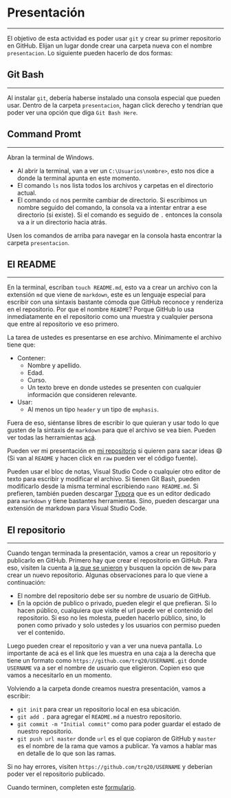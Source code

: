 # Presentación
---
El objetivo de esta actividad es poder usar `git` y crear su primer repositorio en GitHub. Elijan un lugar donde crear una carpeta nueva con el nombre `presentacion`.  Lo siguiente pueden hacerlo de dos formas:

## Git Bash
---
Al instalar `git`, debería haberse instalado una consola especial que pueden usar. Dentro de la carpeta `presentacion`, hagan click derecho y tendrían que poder ver una opción que diga `Git Bash Here`.

## Command Promt
---
Abran la terminal de Windows.

- Al abrir la terminal, van a ver un `C:\Usuarios\nombre>`, esto nos dice a donde la terminal apunta en este momento.
- El comando `ls` nos lista todos los archivos y carpetas en el directorio actual.
- El comando `cd` nos permite cambiar de directorio. Si escribimos un nombre seguido del comando, la consola va a intentar entrar a ese directorio (si existe). Si el comando es seguido de `.` entonces la consola va a ir un directorio hacia atrás.

Usen los comandos de arriba para navegar en la consola hasta encontrar la carpeta `presentacion`.

## El README
---
En la terminal, escriban `touch README.md`, esto va a crear un archivo con la extensión `md` que viene de `markdown`, este es un lenguaje especial para escribir con una sintaxis bastante cómoda que GitHub reconoce y renderiza en el repositorio. Por que el nombre `README`? Porque GitHub lo usa inmediatamente en el repositorio como una muestra y cualquier persona que entre al repositorio ve eso primero.

La tarea de ustedes es presentarse en ese archivo. Mínimamente el archivo tiene que:

- Contener:
  - Nombre y apellido.
  - Edad.
  - Curso.
  - Un texto breve en donde ustedes se presenten con cualquier información que consideren relevante.
- Usar:
  - Al menos un tipo `header` y un tipo de `emphasis`.

Fuera de eso, siéntanse libres de escribir lo que quieran y usar todo lo que gusten de la sintaxis de `markdown` para que el archivo se vea bien. Pueden ver todas las herramientas [acá](https://guides.github.com/pdfs/markdown-cheatsheet-online.pdf). 

Pueden ver mi presentación en [mi repositorio](https://github.com/trq20/carlassaraf) si quieren para sacar ideas :smile: (Si van al `README` y hacen click en `raw` pueden ver el código fuente).

Pueden usar el bloc de notas, Visual Studio Code o cualquier otro editor de texto para escribir y modificar el archivo. Si tienen Git Bash, pueden modificarlo desde la misma terminal escribiendo `nano README.md`. Si prefieren, también pueden descargar [Typora](https://typora.io/#windows) que es un editor dedicado para `markdown` y tiene bastantes herramientas. Sino, pueden descargar una extensión de markdown para Visual Studio Code.

## El repositorio
---
Cuando tengan terminada la presentación, vamos a crear un repositorio y publicarlo en GitHub. Primero hay que crear el repositorio en GitHub. Para eso, visiten la cuenta a [la que se unieron](https://github.com/trq20) y busquen la opción de `New` para crear un nuevo repositorio. Algunas observaciones para lo que viene a continuación:

- El nombre del repositorio debe ser su nombre de usuario de GitHub.
- En la opción de publico o privado, pueden elegir el que prefieran. Si lo hacen público, cualquiera que visite el url puede ver el contenido del repositorio. Si eso no les molesta, pueden hacerlo público, sino, lo ponen como privado y solo ustedes y los usuarios con permiso pueden ver el contenido.

Luego pueden crear el repositorio y van a ver una nueva pantalla. Lo importante de acá es el link que les muestra en una caja a la derecha que tiene un formato como `https://github.com/trq20/USERNAME.git` donde `USERNAME` va a ser el nombre de usuario que eligieron. Copien eso que vamos a necesitarlo en un momento.

Volviendo a la carpeta donde creamos nuestra presentación, vamos a escribir:

- `git init` para crear un repositorio local en esa ubicación.
- `git add .` para agregar el `README.md` a nuestro repositorio.
- `git commit -m "Initial commit"` como para poder guardar el estado de nuestro repositorio. 
- `git push url master` donde `url` es el que copiaron de GitHub y `master` es el nombre de la rama que vamos a publicar. Ya vamos a hablar mas en detalle de lo que son las ramas.

Si no hay errores, visiten `https://github.com/trq20/USERNAME` y deberían poder ver el repositorio publicado.

Cuando terminen, completen este [formulario](https://docs.google.com/forms/u/1/d/e/1FAIpQLScs8MRhBWhsKbzUdhfP5C_rvg_01PuGeXc3i3AJLqv78FQ02w/viewform).